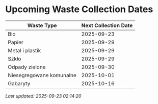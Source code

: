 # Upcoming Waste Collection Dates

| Waste Type | Next Collection Date |
|------------|----------------------|
| Bio | 2025-09-23 |
| Papier | 2025-09-29 |
| Metal i plastik | 2025-09-29 |
| Szkło | 2025-09-29 |
| Odpady zielone | 2025-09-30 |
| Niesegregowane komunalne | 2025-10-01 |
| Gabaryty | 2025-10-16 |


*Last updated: 2025-09-23 02:14:20*
